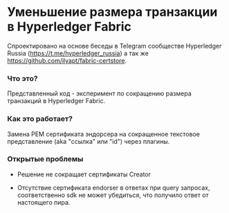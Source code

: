 # Уменьшение размера транзакции в Hyperledger Fabric

Спроектировано на основе беседы в Telegram сообществе Hyperledger Russia (https://t.me/hyperledger_russia) а так же https://github.com/ilyapt/fabric-certstore.

### Что это?
Представленный код - эксперимент по сокращению размера транзакций в Hyperledger Fabric.

### Как это работает?
Замена PEM сертификата эндорсера на сокращенное текстовое представление (aka "ссылка" или "id") через плагины.

### Открытые проблемы
- Решение не сокращает сертификаты Creator

- Отсутствие сертификата endorser в ответах при query запросах, соответственно sdk не может убедиться, что получило ответ от настоящего пира.
